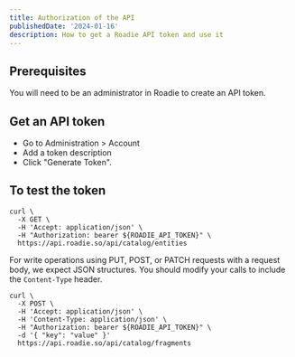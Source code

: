 ```yaml
---
title: Authorization of the API
publishedDate: '2024-01-16'
description: How to get a Roadie API token and use it
---
```


## Prerequisites

You will need to be an administrator in Roadie to create an API token.

## Get an API token

- Go to Administration > Account
- Add a token description
- Click "Generate Token".

## To test the token

```shell
curl \
  -X GET \
  -H 'Accept: application/json' \
  -H "Authorization: bearer ${ROADIE_API_TOKEN}" \
  https://api.roadie.so/api/catalog/entities
```

For write operations using PUT, POST, or PATCH requests with a request body, we expect JSON structures. You should modify your calls to include the `Content-Type` header.

```shell
curl \
  -X POST \
  -H 'Accept: application/json' \
  -H 'Content-Type: application/json' \
  -H "Authorization: bearer ${ROADIE_API_TOKEN}" \
  -d '{ "key": "value" }'
  https://api.roadie.so/api/catalog/fragments
```
